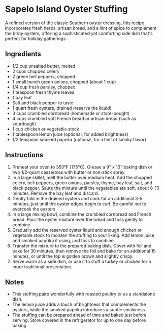 # Sapelo Island Oyster Stuffing

A refined version of the classic Southern oyster dressing, this recipe incorporates fresh herbs, artisan bread, and a hint of spice to complement the briny oysters, offering a sophisticated yet comforting side dish that's perfect for holiday gatherings.

## Ingredients
- 1/2 cup unsalted butter, melted
- 2 cups chopped celery
- 2 green bell peppers, chopped
- 1 small bunch green onions, chopped (about 1 cup)
- 1/4 cup fresh parsley, chopped
- 1 teaspoon fresh thyme leaves
- 1 bay leaf
- Salt and black pepper to taste
- 1 quart fresh oysters, drained (reserve the liquid)
- 3 cups crumbled cornbread (homemade or store-bought)
- 4 cups crumbled soft French bread or artisan bread (such as sourdough)
- 1 cup chicken or vegetable stock
- 1 tablespoon lemon juice (optional, for added brightness)
- 1/2 teaspoon smoked paprika (optional, for a hint of smoky flavor)

## Instructions
1. Preheat your oven to 350°F (175°C). Grease a 9" x 13" baking dish or two 1/2-quart casseroles with butter or non-stick spray.
2. In a large skillet, melt the butter over medium heat. Add the chopped celery, bell peppers, green onions, parsley, thyme, bay leaf, salt, and black pepper. Sauté the mixture until the vegetables are soft, about 8-10 minutes. Remove the bay leaf and discard.
3. Gently fold in the drained oysters and cook for an additional 3-5 minutes, just until the oyster edges begin to curl. Be careful not to overcook the oysters.
4. In a large mixing bowl, combine the crumbled cornbread and French bread. Pour the oyster mixture over the bread and toss gently to combine.
5. Gradually add the reserved oyster liquid and enough chicken or vegetable stock to moisten the stuffing to your liking. Add lemon juice and smoked paprika if using, and toss to combine.
6. Transfer the mixture to the prepared baking dish. Cover with foil and bake for 30 minutes, then remove the foil and bake for an additional 15 minutes, or until the top is golden brown and slightly crispy.
7. Serve warm as a side dish, or use it to stuff a turkey or chicken for a more traditional presentation.

## Notes
- This stuffing pairs wonderfully with roasted poultry or as a standalone dish.
- The lemon juice adds a touch of brightness that complements the oysters, while the smoked paprika introduces a subtle smokiness.
- The stuffing can be prepared ahead of time and baked just before serving. Store covered in the refrigerator for up to one day before baking.